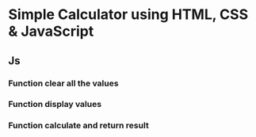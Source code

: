 # Simple Calculator using HTML, CSS & JavaScript

## Js
### Function clear all the values
### Function display values
### Function calculate and return result
